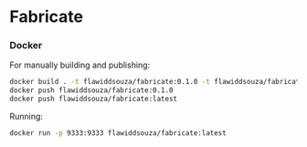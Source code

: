 # Fabricate

### Docker

For manually building and publishing:

```bash
docker build . -t flawiddsouza/fabricate:0.1.0 -t flawiddsouza/fabricate:latest
docker push flawiddsouza/fabricate:0.1.0
docker push flawiddsouza/fabricate:latest
```

Running:

```bash
docker run -p 9333:9333 flawiddsouza/fabricate:latest
```
